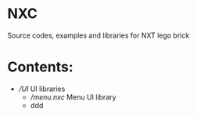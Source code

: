 NXC
===

Source codes, examples and libraries for NXT lego brick

Contents:
=========

 - */UI* UI libraries
    - */menu.nxc* Menu UI library
    - ddd
